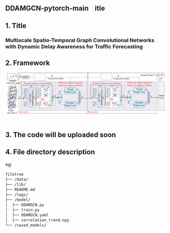 ## DDAMGCN-pytorch-main    itle 

## 1. Title

### Multiscale Spatio-Temporal Graph Convolutional Networks with Dynamic Delay Awareness for Traffic Forecasting

## 2. Framework
![image](Fig2.png) 

## 3. The code will be uploaded soon

## 4. File directory description
eg:

```
filetree 
├── /data/ 
├── /lib/
├── README.md
├── /logs/
├── /model/
│  ├── DDAMGCN.py
│  ├── train.py
│  ├── DDAMGCN.yaml
│  ├── correlation_trend.npy
└── /saved_models/
```
